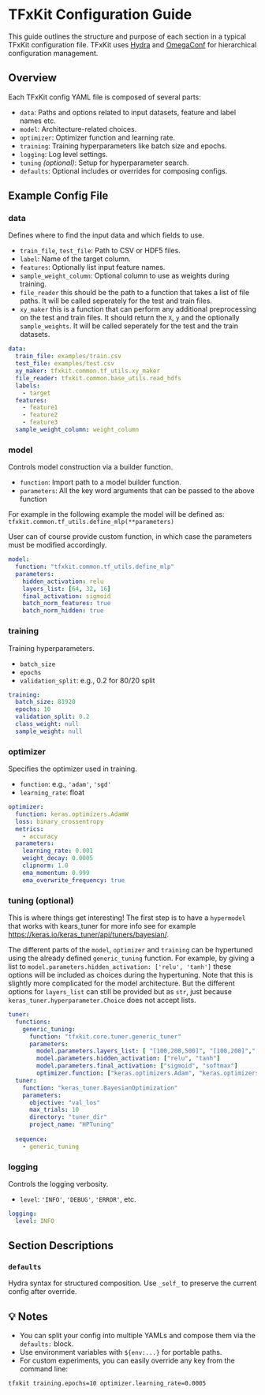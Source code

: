 # TFxKit Configuration Guide

This guide outlines the structure and purpose of each section in a typical TFxKit configuration file. TFxKit uses [Hydra](https://hydra.cc) and [OmegaConf](https://omegaconf.readthedocs.io) for hierarchical configuration management.

## Overview

Each TFxKit config YAML file is composed of several parts:

- `data`: Paths and options related to input datasets, feature and label names etc.
- `model`: Architecture-related choices.
- `optimizer`: Optimizer function and learning rate.
- `training`: Training hyperparameters like batch size and epochs.
- `logging`: Log level settings.
- `tuning` *(optional)*: Setup for hyperparameter search.
- `defaults`: Optional includes or overrides for composing configs.

## Example Config File

### data

Defines where to find the input data and which fields to use.

- `train_file`, `test_file`: Path to CSV or HDF5 files.
- `label`: Name of the target column.
- `features`: Optionally list input feature names.
- `sample_weight_column`: Optional column to use as weights during training.
- `file_reader` this should be the path to a function that takes a list of file paths. It will be called seperately for the test and train files. 
- `xy_maker` this is a function that can perform any additional preprocessing on the test and train files. It should return the `X`, `y` and the optionally `sample_weights`. It will be called seperately for the test and the train datasets.

```yaml
data:
  train_file: examples/train.csv
  test_file: examples/test.csv
  xy_maker: tfxkit.common.tf_utils.xy_maker 
  file_reader: tfxkit.common.base_utils.read_hdfs
  labels: 
    - target
  features: 
    - feature1
    - feature2
    - feature3
  sample_weight_column: weight_column
```

### model

Controls model construction via a builder function.

- `function`: Import path to a model builder function.
- `parameters`: All the key word arguments that can be passed to the above function

For example in the following example the model will be defined as:
`tfxkit.common.tf_utils.define_mlp(**parameters)`

User can of course provide custom function, in which case the parameters must be modified accordingly. 


```yaml
model:
  function: "tfxkit.common.tf_utils.define_mlp"
  parameters:
    hidden_activation: relu
    layers_list: [64, 32, 16]
    final_activation: sigmoid
    batch_norm_features: true
    batch_norm_hidden: true
```

### training

Training hyperparameters.

- `batch_size`
- `epochs`
- `validation_split`: e.g., 0.2 for 80/20 split


```yaml
training:
  batch_size: 81920
  epochs: 10
  validation_split: 0.2
  class_weight: null
  sample_weight: null
```


### optimizer

Specifies the optimizer used in training.

- `function`: e.g., `'adam'`, `'sgd'`
- `learning_rate`: float
```yaml
optimizer:
  function: keras.optimizers.AdamW
  loss: binary_crossentropy
  metrics:
    - accuracy
  parameters:
    learning_rate: 0.001
    weight_decay: 0.0005
    clipnorm: 1.0
    ema_momentum: 0.999
    ema_overwrite_frequency: true
```


### tuning (optional)

This is where things get interesting! 
The first step is to have a `hypermodel` that works with kears_tuner
for more info see for example https://keras.io/keras_tuner/api/tuners/bayesian/.

The different parts of the `model`, `optimizer` and `training` can be hypertuned
using the already defined `generic_tuning` function. For example, by giving a list
to `model.parameters.hidden_activation: ['relu', 'tanh']` these options will be included
as choices during the hypertuning. Note that this is slightly more complicated for the
model architecture. But the different options for `layers_list` can still be provided but
as `str`, just because `keras_tuner.hyperparameter.Choice` does not accept lists. 


```yaml
tuner:
  functions:
    generic_tuning:
      function: "tfxkit.core.tuner.generic_tuner"
      parameters:
        model.parameters.layers_list: [ "[100,200,500]", "[100,200]","[100]"  ]
        model.parameters.hidden_activation: ["relu", "tanh"]
        model.parameters.final_activation: ["sigmoid", "softmax"]
        optimizer.function: ["keras.optimizers.Adam", "keras.optimizers.AdamW"]
  tuner:
    function: "keras_tuner.BayesianOptimization"
    parameters:
      objective: "val_los"
      max_trials: 10
      directory: "tuner_dir"
      project_name: "HPTuning"
    
  sequence:
    - generic_tuning
```

### logging

Controls the logging verbosity.

- `level`: `'INFO'`, `'DEBUG'`, `'ERROR'`, etc.

```yaml
logging:
  level: INFO
```


## Section Descriptions










### `defaults`

Hydra syntax for structured composition. Use `_self_` to preserve the current config after override.

## 💡 Notes

- You can split your config into multiple YAMLs and compose them via the `defaults:` block.
- Use environment variables with `${env:...}` for portable paths.
- For custom experiments, you can easily override any key from the command line:

```bash
tfxkit training.epochs=10 optimizer.learning_rate=0.0005
```